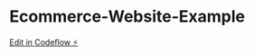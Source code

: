 # Ecommerce-Website-Example

[Edit in Codeflow ⚡️](https://stackblitz.com/~/github.com/derek-byte/Ecommerce-Website-Example)